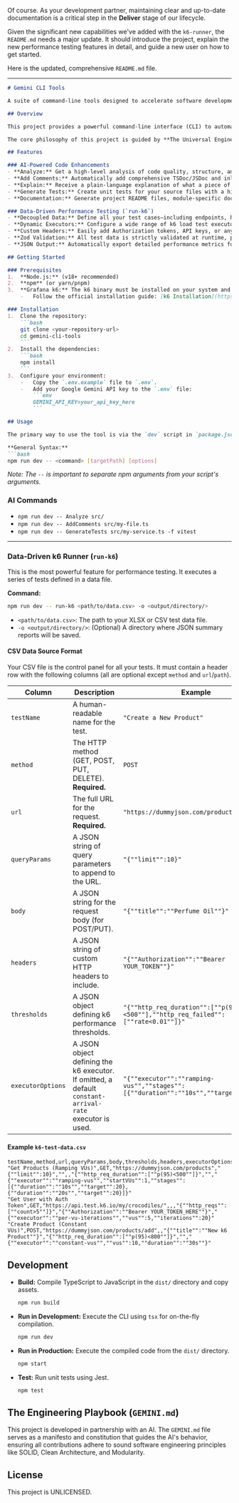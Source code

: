 Of course. As your development partner, maintaining clear and up-to-date documentation is a critical step in the **Deliver** stage of our lifecycle.

Given the significant new capabilities we've added with the `k6-runner`, the `README.md` needs a major update. It should introduce the project, explain the new performance testing features in detail, and guide a new user on how to get started.

Here is the updated, comprehensive `README.md` file.

---

```markdown
# Gemini CLI Tools

A suite of command-line tools designed to accelerate software development, combining AI-powered code assistance with a robust, data-driven performance testing engine.

## Overview

This project provides a powerful command-line interface (CLI) to automate and enhance common development tasks. It leverages the Google Gemini API for intelligent code analysis and generation, and integrates the Grafana k6 engine for sophisticated, data-driven performance testing.

The core philosophy of this project is guided by **The Universal Engineering Playbook (`GEMINI.md`)**, which defines a set of timeless software craftsmanship principles that govern all contributions, both human and AI.

## Features

### AI-Powered Code Enhancements
- **Analyze:** Get a high-level analysis of code quality, structure, and potential improvements.
- **Add Comments:** Automatically add comprehensive TSDoc/JSDoc and inline comments to your code.
- **Explain:** Receive a plain-language explanation of what a piece of code does.
- **Generate Tests:** Create unit tests for your source files with a hint for your preferred framework (e.g., Jest, Vitest).
- **Documentation:** Generate project README files, module-specific documentation, and architectural analyses.

### Data-Driven Performance Testing (`run-k6`)
- **Decoupled Data:** Define all your test cases—including endpoints, headers, bodies, and load profiles—in a simple CSV or XLSX file.
- **Dynamic Executors:** Configure a wide range of k6 load test executors (`ramping-vus`, `constant-vus`, `per-vu-iterations`, etc.) directly from your data file on a per-test basis.
- **Custom Headers:** Easily add Authorization tokens, API keys, or any other custom headers to your requests.
- **Zod Validation:** All test data is strictly validated at runtime, providing clear, actionable error messages for malformed data.
- **JSON Output:** Automatically export detailed performance metrics for each test run to a JSON file, perfect for CI/CD integration and historical analysis.

## Getting Started

### Prerequisites
1.  **Node.js:** (v18+ recommended)
2.  **npm** (or yarn/pnpm)
3.  **Grafana k6:** The k6 binary must be installed on your system and available in your PATH.
    -   Follow the official installation guide: [k6 Installation](https://k6.io/docs/getting-started/installation/)

### Installation
1.  Clone the repository:
    ```bash
    git clone <your-repository-url>
    cd gemini-cli-tools
    ```
2.  Install the dependencies:
    ```bash
    npm install
    ```
3.  Configure your environment:
    -   Copy the `.env.example` file to `.env`.
    -   Add your Google Gemini API key to the `.env` file:
        ```env
        GEMINI_API_KEY=your_api_key_here
        ```

## Usage

The primary way to use the tool is via the `dev` script in `package.json`.

**General Syntax:**
```bash
npm run dev -- <command> [targetPath] [options]
```
*Note: The `--` is important to separate npm arguments from your script's arguments.*

### AI Commands
- `npm run dev -- Analyze src/`
- `npm run dev -- AddComments src/my-file.ts`
- `npm run dev -- GenerateTests src/my-service.ts -f vitest`

---

### Data-Driven k6 Runner (`run-k6`)

This is the most powerful feature for performance testing. It executes a series of tests defined in a data file.

**Command:**
```bash
npm run dev -- run-k6 <path/to/data.csv> -o <output/directory/>
```
- `<path/to/data.csv>`: The path to your XLSX or CSV test data file.
- `-o <output/directory/>`: (Optional) A directory where JSON summary reports will be saved.

#### CSV Data Source Format

Your CSV file is the control panel for all your tests. It must contain a header row with the following columns (all are optional except `method` and `url`/`path`).

| Column            | Description                                                                                             | Example                                                                                    |
| ----------------- | ------------------------------------------------------------------------------------------------------- | ------------------------------------------------------------------------------------------ |
| `testName`        | A human-readable name for the test.                                                                     | `"Create a New Product"`                                                                   |
| `method`          | The HTTP method (GET, POST, PUT, DELETE). **Required.**                                                 | `POST`                                                                                     |
| `url`             | The full URL for the request. **Required.**                                                             | `"https://dummyjson.com/products/add"`                                                     |
| `queryParams`     | A JSON string of query parameters to append to the URL.                                                 | `"{""limit"":10}"`                                                                         |
| `body`            | A JSON string for the request body (for POST/PUT).                                                      | `"{""title"":""Perfume Oil""}"`                                                             |
| `headers`         | A JSON string of custom HTTP headers to include.                                                        | `"{""Authorization"":""Bearer YOUR_TOKEN""}"`                                              |
| `thresholds`      | A JSON object defining k6 performance thresholds.                                                       | `"{""http_req_duration"":[""p(95)<500""],""http_req_failed"":[""rate<0.01""]}"`              |
| `executorOptions` | A JSON object defining the k6 executor. If omitted, a default `constant-arrival-rate` executor is used. | `"{""executor"":""ramping-vus"",""stages"":[{""duration"":""10s"",""target"":20}]}"`          |

#### Example `k6-test-data.csv`

```csv
testName,method,url,queryParams,body,thresholds,headers,executorOptions
"Get Products (Ramping VUs)",GET,"https://dummyjson.com/products","{""limit"":10}","",,"{""http_req_duration"":[""p(95)<500""]}","","{""executor"":""ramping-vus"",""startVUs"":1,""stages"":[{""duration"":""10s"",""target"":20},{""duration"":""20s"",""target"":20}]}"
"Get User with Auth Token",GET,"https://api.test.k6.io/my/crocodiles/",,,"{""http_reqs"":[""count>5""]}","{""Authorization"":""Bearer YOUR_TOKEN_HERE""}","{""executor"":""per-vu-iterations"",""vus"":5,""iterations"":20}"
"Create Product (Constant VUs)",POST,"https://dummyjson.com/products/add",,"{""title"":""New k6 Product""}","{""http_req_duration"":[""p(95)<800""]}","","{""executor"":""constant-vus"",""vus"":10,""duration"":""30s""}"
```

## Development

-   **Build:** Compile TypeScript to JavaScript in the `dist/` directory and copy assets.
    ```bash
    npm run build
    ```
-   **Run in Development:** Execute the CLI using `tsx` for on-the-fly compilation.
    ```bash
    npm run dev
    ```
-   **Run in Production:** Execute the compiled code from the `dist/` directory.
    ```bash
    npm start
    ```
-   **Test:** Run unit tests using Jest.
    ```bash
    npm test
    ```

## The Engineering Playbook (`GEMINI.md`)

This project is developed in partnership with an AI. The `GEMINI.md` file serves as a manifesto and constitution that guides the AI's behavior, ensuring all contributions adhere to sound software engineering principles like SOLID, Clean Architecture, and Modularity.

## License

This project is UNLICENSED.